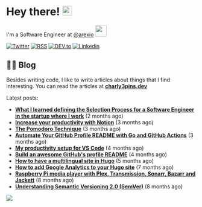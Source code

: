 
# Hey there! <img src="https://media.giphy.com/media/hvRJCLFzcasrR4ia7z/giphy.gif" width="25px">

I'm a Software Engineer at <a href="https://github.com/arexio">@arexio</a> <img src="https://media.giphy.com/media/WUlplcMpOCEmTGBtBW/giphy.gif" width="30">

[![Twitter](https://img.shields.io/badge/Twitter-1DA1F2?style=for-the-badge&logo=twitter&logoColor=white)](https://twitter.com/intent/follow?screen_name=charly3pins)
[![RSS](https://img.shields.io/badge/RSS-FFA500?style=for-the-badge&logo=rss&logoColor=white)](https://charly3pins.dev)
[![DEV.to](https://img.shields.io/badge/dev.to-0A0A0A?style=for-the-badge&logo=dev.to&logoColor=white)](https://dev.to/charly3pins)
[![Linkedin](https://img.shields.io/badge/LinkedIn-0077B5?style=for-the-badge&logo=linkedin&logoColor=white)](https://www.linkedin.com/in/carlesfuste/)

## 👨‍💻 Blog

Besides writing code, I like to write articles about things that I find interesting. You can read the articles at **[charly3pins.dev](https://charly3pins.dev)**

Latest posts:
- **[What I learned defining the Selection Process for a Software Engineer in the startup where I work](https://charly3pins.dev/blog/what-i-learned-defining-the-selection-process-for-a-software-engineer-in-the-startup-where-i-work/)** (2 months ago)
- **[Increase your productivity with Notion](https://charly3pins.dev/blog/increase-your-productivity-with-notion/)** (3 months ago)
- **[The Pomodoro Technique](https://charly3pins.dev/blog/the-pomodoro-technique/)** (3 months ago)
- **[Automate Your GitHub Profile README with Go and GitHub Actions](https://charly3pins.dev/blog/automate-your-github-profile-readme-with-go-and-github-actions/)** (3 months ago)
- **[My productivity setup for VS Code](https://charly3pins.dev/blog/my-productivity-setup-for-vs-code/)** (4 months ago)
- **[Build an awesome GitHub's profile README](https://charly3pins.dev/blog/build-an-awesome-github-profile-readme/)** (4 months ago)
- **[How to have a multilingual site in Hugo](https://charly3pins.dev/blog/how-to-have-a-multilingual-site-in-hugo/)** (5 months ago)
- **[How to add Google Analytics to your Hugo site](https://charly3pins.dev/blog/how-to-add-google-analytics-to-your-hugo-site/)** (7 months ago)
- **[Raspberry Pi media player with Plex, Transmission, Sonarr, Bazarr and Jackett](https://charly3pins.dev/blog/raspberry-pi-media-player-with-plex-transmission-sonarr-bazarr-and-jackett/)** (8 months ago)
- **[Understanding Semantic Versioning 2.0 (SemVer)](https://charly3pins.dev/blog/understanding-semantic-versionin-2.0-semver/)** (8 months ago)


![](https://media.giphy.com/media/OPYnG3Xf8zLag/giphy.gif)